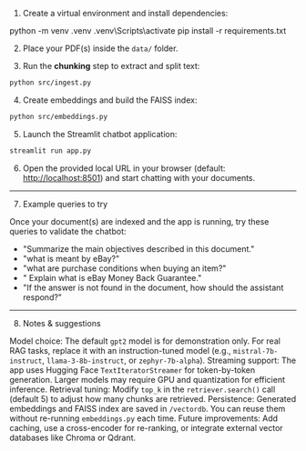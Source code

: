 1. Create a virtual environment and install dependencies:

python -m venv .venv
.venv\Scripts\activate
pip install -r requirements.txt

2. Place your PDF(s) inside the `data/` folder.

3. Run the **chunking** step to extract and split text:

```bash
python src/ingest.py
```

4. Create embeddings and build the FAISS index:

```bash
python src/embeddings.py
```

5. Launch the Streamlit chatbot application:

```bash
streamlit run app.py
```

6. Open the provided local URL in your browser (default: [http://localhost:8501](http://localhost:8501)) and start chatting with your documents.

---
7. Example queries to try

Once your document(s) are indexed and the app is running, try these queries to validate the chatbot:

* "Summarize the main objectives described in this document."
* "what is meant by eBay?"
* "what are purchase conditions when buying an item?"
* " Explain what is eBay Money Back Guarantee."
* "If the answer is not found in the document, how should the assistant respond?"

---

8. Notes & suggestions

Model choice: The default `gpt2` model is for demonstration only. For real RAG tasks, replace it with an instruction-tuned model (e.g., `mistral-7b-instruct`, `llama-3-8b-instruct`, or `zephyr-7b-alpha`).
Streaming support: The app uses Hugging Face `TextIteratorStreamer` for token-by-token generation. Larger models may require GPU and quantization for efficient inference.
Retrieval tuning: Modify `top_k` in the `retriever.search()` call (default 5) to adjust how many chunks are retrieved.
Persistence: Generated embeddings and FAISS index are saved in `/vectordb`. You can reuse them without re-running `embeddings.py` each time.
Future improvements: Add caching, use a cross-encoder for re-ranking, or integrate external vector databases like Chroma or Qdrant.

